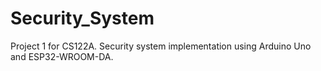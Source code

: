 # Security_System
Project 1 for CS122A. Security system implementation using Arduino Uno and ESP32-WROOM-DA.
